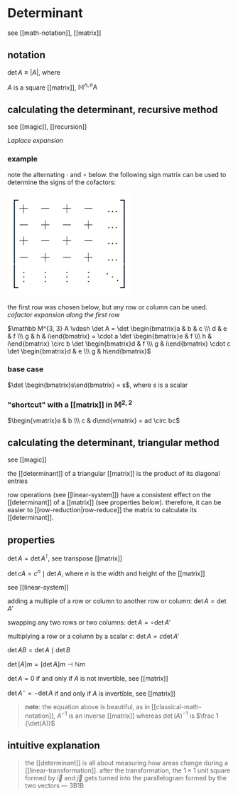 # Determinant

see [[math-notation]], [[matrix]]

## notation

$\det A \equiv |A|$, where

$A$ is a square [[matrix]], $\mathbb M^{n, n} A$

## calculating the determinant, recursive method

see [[magic]], [[recursion]]

_Laplace expansion_

### example

note the alternating $\cdot$ and $\circ$ below. the following sign matrix can be used to determine the signs of the cofactors:

![](2022-04-05-01-36-12.png)

the first row was chosen below, but any row or column can be used. _cofactor expansion along the first row_

$\mathbb M^{3, 3} A \vdash \det A = \det \begin{bmatrix}a & b & c \\\  d & e & f \\\  g & h & i\end{bmatrix} = \cdot a \det \begin{bmatrix}e & f \\\  h & i\end{bmatrix} \circ b \det \begin{bmatrix}d & f \\\  g & i\end{bmatrix} \cdot c \det \begin{bmatrix}d & e \\\  g & h\end{bmatrix}$

### base case

$\det \begin{bmatrix}s\end{bmatrix} = s$, where $s$ is a scalar

### "shortcut" with a [[matrix]] in $\mathbb M^{2, 2}$

$\begin{vmatrix}a & b \\\  c & d\end{vmatrix} = ad \circ bc$

## calculating the determinant, triangular method

see [[magic]]

the [[determinant]] of a triangular [[matrix]] is the product of its diagonal entries

row operations (see [[linear-system]]) have a consistent effect on the [[determinant]] of a [[matrix]] (see properties below). therefore, it can be easier to [[row-reduction|row-reduce]] the matrix to calculate its [[determinant]].

## properties

$\det A = \det A^\intercal$, see transpose [[matrix]]

$\det cA = c^n \mid \det A$, where $n$ is the width and height of the [[matrix]]

see [[linear-system]]

adding a multiple of a row or column to another row or column: $\det A = \det A'$

swapping any two rows or two columns: $\det A = \circ \det A'$

multiplying a row or a column by a scalar $c$: $\det A = c \det A'$

$\det AB = \det A \mid \det B$

$\det [A] m = [\det A] m \dashv \mathbb N m$

$\det A = 0$ if and only if $A$ is not invertible, see [[matrix]]

$\det A^- = -\det A$ if and only if $A$ is invertible, see [[matrix]]

> **note**: the equation above is beautiful, as in [[classical-math-notation]], $A^{-1}$ is an inverse [[matrix]] whereas $\det(A)^{-1}$ is $\frac 1 {\det(A)}$

## intuitive explanation

> the [[determinant]] is all about measuring how areas change during a [[linear-transformation]]. after the transformation, the $1 \times 1$ unit square formed by $\vec i$ and $\vec j$ gets turned into the parallelogram formed by the two vectors &mdash; 3B1B
